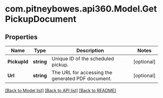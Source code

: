 # com.pitneybowes.api360.Model.GetPickupDocument

## Properties

Name | Type | Description | Notes
------------ | ------------- | ------------- | -------------
**PickupId** | **string** | Unique ID of the scheduled pickup. | [optional] 
**Url** | **string** | The URL for accessing the generated PDF document. | [optional] 

[[Back to Model list]](../../README.md#documentation-for-models) [[Back to API list]](../../README.md#documentation-for-api-endpoints) [[Back to README]](../../README.md)

